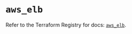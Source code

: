 # `aws_elb`

Refer to the Terraform Registry for docs: [`aws_elb`](https://registry.terraform.io/providers/hashicorp/aws/6.12.0/docs/resources/elb).
